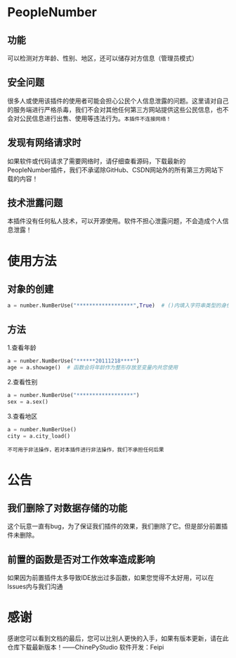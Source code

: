 # PeopleNumber
## 功能
可以检测对方年龄、性别、地区，还可以储存对方信息（管理员模式）

## 安全问题
很多人或使用该插件的使用者可能会担心公民个人信息泄露的问题。这里请对自己的服务端进行严格杀毒，我们不会对其他任何第三方网站提供这些公民信息，也不会对公民信息进行出售、使用等违法行为。`本插件不连接网络！`

## 发现有网络请求时
如果软件或代码请求了需要网络时，请仔细查看源码，下载最新的PeopleNumber插件，我们不承诺除GitHub、CSDN网站外的所有第三方网站下载的内容！

## 技术泄露问题
本插件没有任何私人技术，可以开源使用。软件不担心泄露问题，不会造成个人信息泄露！

# 使用方法
## 对象的创建
```python
a = number.NumBerUse("******************",True)  # ()内填入字符串类型的身份证号,True为开启管理员，False为不开启。可不填，默认为不开启（存储信息时需要管理员权限！）！
```

## 方法
1.查看年龄
```python
a = number.NumBerUse("******20111218****")
age = a.showage()  # 函数会将年龄作为整形存放至变量内共您使用
```

2.查看性别
```python
a = number.NumBerUse("******************")
sex = a.sex()
```

3.查看地区
```python
a = number.NumBerUse()
city = a.city_load()
```
`不可用于非法操作，若对本插件进行非法操作，我们不承担任何后果`

# 公告
## 我们删除了对数据存储的功能
这个玩意一直有bug，为了保证我们插件的效果，我们删除了它。但是部分前置插件未删除。
## 前置的函数是否对工作效率造成影响
如果因为前置插件太多导致IDE放出过多函数，如果您觉得不太好用，可以在Issues内与我们沟通

# 感谢
感谢您可以看到文档的最后，您可以比别人更快的入手，如果有版本更新，请在此仓库下载最新版本！——ChinePyStudio
软件开发：Feipi
